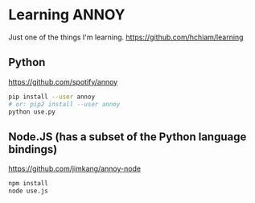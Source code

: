 # Learning ANNOY

Just one of the things I'm learning. <https://github.com/hchiam/learning>

## Python

<https://github.com/spotify/annoy>

```bash
pip install --user annoy
# or: pip2 install --user annoy
python use.py
```

## Node.JS (has a subset of the Python language bindings)

<https://github.com/jimkang/annoy-node>

```bash
npm install
node use.js
```
